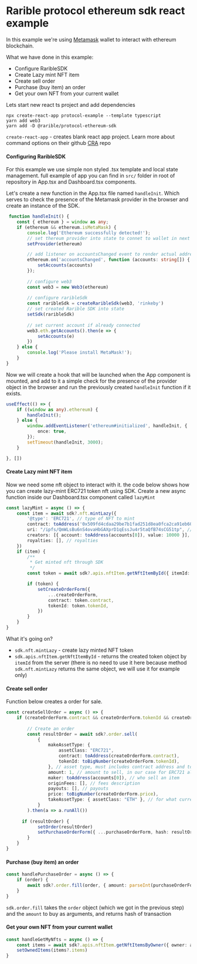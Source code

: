 # Rarible protocol ethereum sdk react example

In this example we're using [Metamask](https://metamask.io/) wallet to interact with ethereum blockchain.

What we have done in this example:

- Configure RaribleSDK
- Create Lazy mint NFT item
- Create sell order
- Purchase (buy item) an order
- Get your own NFT from your current wallet

Lets start new react ts project and add dependencies

```shell
npx create-react-app protocol-example --template typescript
yarn add web3
yarn add -D @rarible/protocol-ethereum-sdk
```

```create-react-app``` - creates blank react app project. Learn more about command options on their
github [CRA](https://github.com/facebook/create-react-app) repo

#### Configuring RaribleSDK

For this example we use simple non styled .tsx template and local state management. full example of app you can find
in `src/` folder in root of repository in App.tsx and Dashboard.tsx components.

Let's create a new function in the App.tsx file named `handleInit`. Which serves to check the presence of the Metamask
provider in the browser and create an instance of the SDK.

```typescript
 function handleInit() {
    const { ethereum } = window as any;
    if (ethereum && ethereum.isMetaMask) {
        console.log('Ethereum successfully detected!');
        // set thereum provider into state to connet to wallet in next steps
        setProvider(ethereum) 

        // add listener on accountsChanged event to render actual address
        ethereum.on('accountsChanged', function (accounts: string[]) {
            setAccounts(accounts)
        });
        
        // configure web3
        const web3 = new Web3(ethereum)
        
        // configure raribleSdk
        const raribleSdk = createRaribleSdk(web3, 'rinkeby')
        // set created Rarible SDK into state
        setSdk(raribleSdk)
        
        // set current account if already connected
        web3.eth.getAccounts().then(e => {
            setAccounts(e)
        })
    } else {
        console.log('Please install MetaMask!');
    }
}

```

Now we will create a hook that will be launched when the App component is mounted, and add to it a simple check for the
presence of the provider object in the browser and run the previously created `handleInit` function if it exists.

```typescript
useEffect(() => {
    if ((window as any).ethereum) {
        handleInit();
    } else {
        window.addEventListener('ethereum#initialized', handleInit, {
            once: true,
        });
        setTimeout(handleInit, 3000);
    }

}, [])
```

#### Create Lazy mint NFT item

Now we need some nft object to interact with it. the code below shows how you can create lazy-mint ERC721 token nft
using SDK. Create a new async function inside our Dashboard.tsx component called `lazyMint`

```typescript
const lazyMint = async () => {
    const item = await sdk?.nft.mintLazy({
        '@type': 'ERC721', // type of NFT to mint
        contract: toAddress('0x509fd4cdaa29be7b1fad251d8ea0fca2ca91eb60'), // rinkeby default Rarible collection
        uri: "/ipfs/QmWLsBu6nS4ovaHbGAXprD1qEssJu4r5taQfB74sCG51tp", // tokenUri, url to media that nft stores
        creators: [{ account: toAddress(accounts[0]), value: 10000 }], // list of creators
        royalties: [], // royalties
    })
    if (item) {
        /**
         * Get minted nft through SDK
         */
        const token = await sdk?.apis.nftItem.getNftItemById({ itemId: item.id })

        if (token) {
            setCreateOrderForm({
                ...createOrderForm,
                contract: token.contract,
                tokenId: token.tokenId,
            })
        }
    }
}
```

What it's going on?

- `sdk.nft.mintLazy` - create lazy minted NFT token
- `sdk.apis.nftItem.getNftItemById` - returns the created token object by `itemId` from the server (there is no need to
  use it here because method `sdk.nft.mintLazy` returns the same object, we will use it for example only)

#### Create sell order

Function below creates a order for sale.

```typescript
const createSellOrder = async () => {
    if (createOrderForm.contract && createOrderForm.tokenId && createOrderForm.price) {
    	
        // Create an order
        const resultOrder = await sdk?.order.sell(
            {
                makeAssetType: {
                    assetClass: "ERC721",
                    contract: toAddress(createOrderForm.contract),
                    tokenId: toBigNumber(createOrderForm.tokenId),
                }, // asset type, must includes contract address and tokenId
                amount: 1, // amount to sell, in our case for ERC721 always will be 1
                maker: toAddress(accounts[0]), // who sell an item
                originFees: [], // fees description
                payouts: [], // payouts
                price: toBigNumber(createOrderForm.price),
                takeAssetType: { assetClass: "ETH" }, // for what currency
            }
        ).then(a => a.runAll())
      
      if (resultOrder) {
            setOrder(resultOrder)
            setPurchaseOrderForm({ ...purchaseOrderForm, hash: resultOrder.hash })
        }
    }
}
```

#### Purchase (buy item) an order

```typescript
const handlePurchaseOrder = async () => {
    if (order) {
        await sdk?.order.fill(order, { amount: parseInt(purchaseOrderForm.amount) }).then(a => a.runAll())
    }
}
```

`sdk.order.fill` takes the `order` object (which we got in the previous step) and the `amount` to buy as arguments, and
returns hash of transaction

#### Get your own NFT from your current wallet

```typescript
const handleGetMyNfts = async () => {
    const items = await sdk?.apis.nftItem.getNftItemsByOwner({ owner: accounts[0] })
    setOwnedItems(items?.items)
}
```
